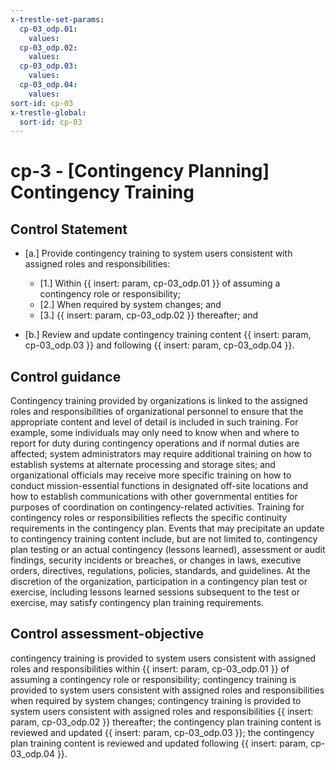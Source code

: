 ```yaml
---
x-trestle-set-params:
  cp-03_odp.01:
    values:
  cp-03_odp.02:
    values:
  cp-03_odp.03:
    values:
  cp-03_odp.04:
    values:
sort-id: cp-03
x-trestle-global:
  sort-id: cp-03
---
```


# cp-3 - \[Contingency Planning\] Contingency Training

## Control Statement

- \[a.\] Provide contingency training to system users consistent with assigned roles and responsibilities:

  - \[1.\] Within {{ insert: param, cp-03_odp.01 }} of assuming a contingency role or responsibility;
  - \[2.\] When required by system changes; and
  - \[3.\] {{ insert: param, cp-03_odp.02 }} thereafter; and

- \[b.\] Review and update contingency training content {{ insert: param, cp-03_odp.03 }} and following {{ insert: param, cp-03_odp.04 }}.

## Control guidance

Contingency training provided by organizations is linked to the assigned roles and responsibilities of organizational personnel to ensure that the appropriate content and level of detail is included in such training. For example, some individuals may only need to know when and where to report for duty during contingency operations and if normal duties are affected; system administrators may require additional training on how to establish systems at alternate processing and storage sites; and organizational officials may receive more specific training on how to conduct mission-essential functions in designated off-site locations and how to establish communications with other governmental entities for purposes of coordination on contingency-related activities. Training for contingency roles or responsibilities reflects the specific continuity requirements in the contingency plan. Events that may precipitate an update to contingency training content include, but are not limited to, contingency plan testing or an actual contingency (lessons learned), assessment or audit findings, security incidents or breaches, or changes in laws, executive orders, directives, regulations, policies, standards, and guidelines. At the discretion of the organization, participation in a contingency plan test or exercise, including lessons learned sessions subsequent to the test or exercise, may satisfy contingency plan training requirements.

## Control assessment-objective

contingency training is provided to system users consistent with assigned roles and responsibilities within {{ insert: param, cp-03_odp.01 }} of assuming a contingency role or responsibility;
contingency training is provided to system users consistent with assigned roles and responsibilities when required by system changes;
contingency training is provided to system users consistent with assigned roles and responsibilities {{ insert: param, cp-03_odp.02 }} thereafter;
the contingency plan training content is reviewed and updated {{ insert: param, cp-03_odp.03 }};
the contingency plan training content is reviewed and updated following {{ insert: param, cp-03_odp.04 }}.
